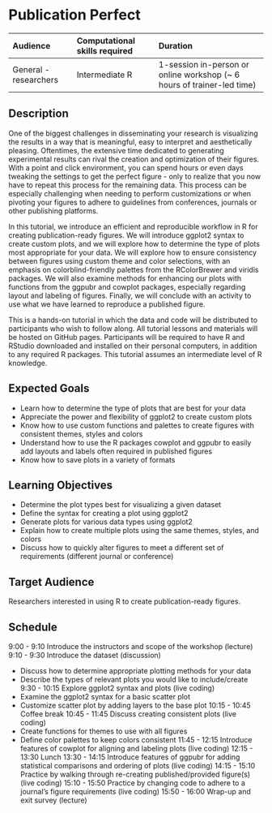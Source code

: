 # Publication Perfect

| Audience | Computational skills required | Duration |
:----------|:-------------|:----------|
| General - researchers | Intermediate R | 1-session in-person or online workshop (~ 6 hours of trainer-led time)|

## Description

One of the biggest challenges in disseminating your research is visualizing the results in a way that is meaningful, easy to interpret and aesthetically pleasing. Oftentimes, the extensive time dedicated to generating experimental results can rival the creation and optimization of their figures. With a point and click environment, you can spend hours or even days tweaking the settings to get the perfect figure - only to realize that you now have to repeat this process for the remaining data. This process can be especially challenging when needing to perform customizations or when pivoting your figures to adhere to guidelines from conferences, journals or other publishing platforms.

In this tutorial, we introduce an efficient and reproducible workflow in R for creating publication-ready figures. We will introduce ggplot2 syntax to create custom plots, and we will explore how to determine the type of plots most appropriate for your data. We will explore how to ensure consistency between figures using custom theme and color selections, with an emphasis on colorblind-friendly palettes from the RColorBrewer and viridis packages. We will also examine methods for enhancing our plots with functions from the ggpubr and cowplot packages, especially regarding layout and labeling of figures. Finally, we will conclude with an activity to use what we have learned to reproduce a published figure.

This is a hands-on tutorial in which the data and code will be distributed to participants who wish to follow along. All tutorial lessons and materials will be hosted on GitHub pages. Participants will be required to have R and RStudio downloaded and installed on their personal computers, in addition to any required R packages. This tutorial assumes an intermediate level of R knowledge.

## Expected Goals

* Learn how to determine the type of plots that are best for your data
* Appreciate the power and flexibility of ggplot2 to create custom plots
* Know how to use custom functions and palettes to create figures with consistent themes, styles and colors
* Understand how to use the R packages cowplot and ggpubr to easily add layouts and labels often required in published figures 
* Know how to save plots in a variety of formats

## Learning Objectives

* Determine the plot types best for visualizing a given dataset
* Define the syntax for creating a plot using ggplot2
* Generate plots for various data types using ggplot2
* Explain how to create multiple plots using the same themes, styles, and colors
* Discuss how to quickly alter figures to meet a different set of requirements (different journal or conference)

## Target Audience

Researchers interested in using R to create publication-ready figures. 

## Schedule

9:00 - 9:10	Introduce the instructors and scope of the workshop (lecture)
9:10 - 9:30	Introduce the dataset (discussion)
-	Discuss how to determine appropriate plotting methods for your data
-	Describe the types of relevant plots you would like to include/create
9:30 - 10:15 	Explore ggplot2 syntax and plots (live coding)
-	Examine the ggplot2 syntax for a basic scatter plot
-	Customize scatter plot by adding layers to the base plot 
10:15 - 10:45	Coffee break
10:45 - 11:45	Discuss creating consistent plots (live coding)
-	Create functions for themes to use with all figures
-	Define color palettes to keep colors consistent
11:45 - 12:15	Introduce features of cowplot for aligning and labeling plots (live coding)
12:15 - 13:30	Lunch
13:30 - 14:15	Introduce features of ggpubr for adding statistical comparisons and ordering of plots (live coding)
14:15 - 15:10	Practice by walking through re-creating published/provided figure(s) (live coding)
15:10 - 15:50	Practice by changing code to adhere to a journal’s figure requirements (live coding)
15:50 - 16:00	Wrap-up and exit survey (lecture)

